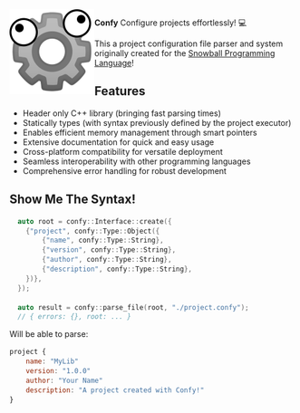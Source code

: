 
<img src="assets/logo.png" height="150" align="left"/>

**Confy**
Configure projects effortlessly! 💻

This a project configuration file parser and system originally created for the [Snowball Programming Language](https://github.com/snowball-lang)!<br />

## Features

* Header only C++ library (bringing fast parsing times)
* Statically types (with syntax previously defined by the project executor)
* Enables efficient memory management through smart pointers
* Extensive documentation for quick and easy usage
* Cross-platform compatibility for versatile deployment
* Seamless interoperability with other programming languages
* Comprehensive error handling for robust development

## Show Me The Syntax!

```c++
  auto root = confy::Interface::create({
    {"project", confy::Type::Object({
        {"name", confy::Type::String},
        {"version", confy::Type::String},
        {"author", confy::Type::String},
        {"description", confy::Type::String},
    })},
  });

  auto result = confy::parse_file(root, "./project.confy");
  // { errors: {}, root: ... }
```

Will be able to parse:

```js
project {
    name: "MyLib"
    version: "1.0.0"
    author: "Your Name"
    description: "A project created with Confy!"
}
```

